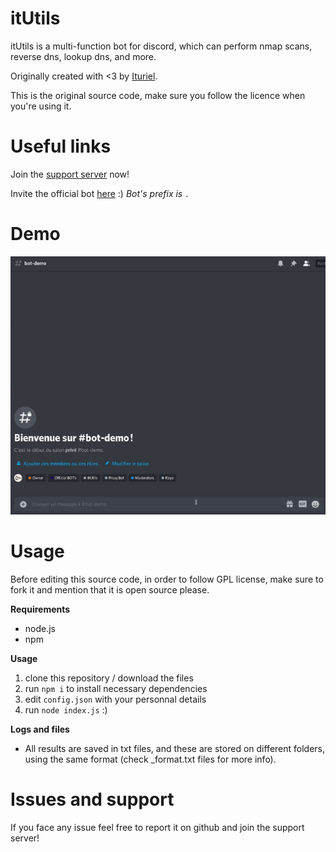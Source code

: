 # itUtils
itUtils is a multi-function bot for discord, which can perform nmap scans, reverse dns, lookup dns, and more.

Originally created with <3 by [Ituriel](https://github.com/nulledituriel).

This is the original source code, make sure you follow the licence when you're using it.

# Useful links
Join the [support server](https://discord.gg/rX8mmXrQce) now!

Invite the official bot [here](https://discord.com/api/oauth2/authorize?client_id=809382260544372747&permissions=8&scope=bot) :) *Bot's prefix is `.`*

# Demo
![Demo](demo.gif)

# Usage
Before editing this source code, in order to follow GPL license, make sure to fork it and mention that it is open source please.

**Requirements**
- node.js
- npm

**Usage**
1. clone this repository / download the files
2. run `npm i` to install necessary dependencies
3. edit `config.json` with your personnal details
4. run `node index.js` :)

**Logs and files**
- All results are saved in txt files, and these are stored on different folders, using the same format (check <method>_format.txt files for more info).

# Issues and support
If you face any issue feel free to report it on github and join the support server!
